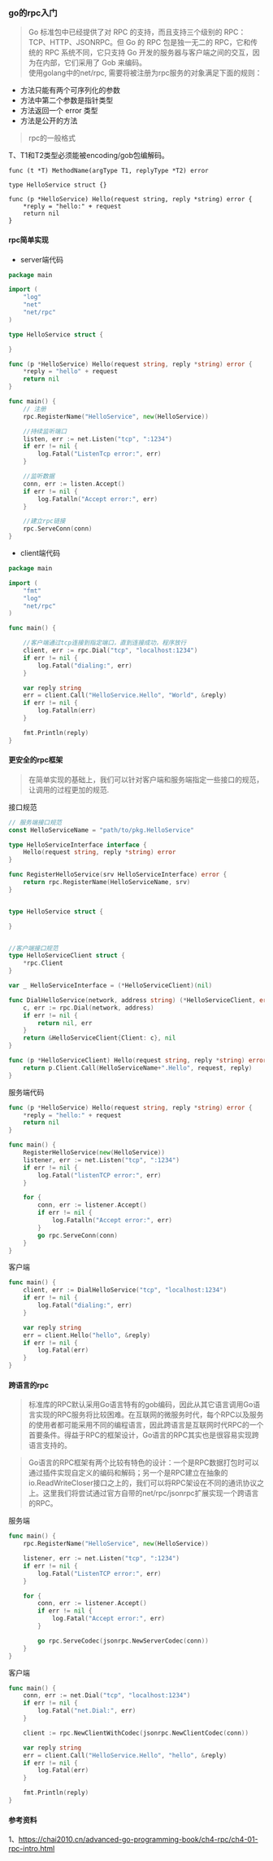 ### go的rpc入门

> Go 标准包中已经提供了对 RPC 的支持，而且支持三个级别的 RPC：TCP、HTTP、JSONRPC。但 Go 的 RPC 包是独一无二的 RPC，它和传统的 RPC 系统不同，它只支持 Go 开发的服务器与客户端之间的交互，因为在内部，它们采用了 Gob 来编码。<br/>
> 使用golang中的net/rpc, 需要将被注册为rpc服务的对象满足下面的规则：

- 方法只能有两个可序列化的参数
- 方法中第二个参数是指针类型
- 方法返回一个 error 类型
- 方法是公开的方法

> rpc的一般格式

T、T1和T2类型必须能被encoding/gob包编解码。

```
func (t *T) MethodName(argType T1, replyType *T2) error
```



```
type HelloService struct {}

func (p *HelloService) Hello(request string, reply *string) error {
    *reply = "hello:" + request
    return nil
}
```

#### rpc简单实现

- server端代码

```go
package main

import (
	"log"
	"net"
	"net/rpc"
)

type HelloService struct {

}

func (p *HelloService) Hello(request string, reply *string) error {
	*reply = "hello" + request
	return nil
}

func main() {
	// 注册
	rpc.RegisterName("HelloService", new(HelloService))

	//持续监听端口
	listen, err := net.Listen("tcp", ":1234")
	if err != nil {
		log.Fatal("ListenTcp error:", err)
	}

	//监听数据
	conn, err := listen.Accept()
	if err != nil {
		log.Fatalln("Accept error:", err)
	}

	//建立rpc链接
	rpc.ServeConn(conn)
}
```

- client端代码

```go
package main

import (
	"fmt"
	"log"
	"net/rpc"
)

func main() {

	//客户端通过tcp连接到指定端口，直到连接成功，程序放行
	client, err := rpc.Dial("tcp", "localhost:1234")
	if err != nil {
		log.Fatal("dialing:", err)
	}

	var reply string
	err = client.Call("HelloService.Hello", "World", &reply)
	if err != nil {
		log.Fatalln(err)
	}

	fmt.Println(reply)
}
```

#### 更安全的rpc框架

> 在简单实现的基础上，我们可以针对客户端和服务端指定一些接口的规范，让调用的过程更加的规范.

接口规范

```go
// 服务端接口规范
const HelloServiceName = "path/to/pkg.HelloService"

type HelloServiceInterface interface {
	Hello(request string, reply *string) error
}

func RegisterHelloService(srv HelloServiceInterface) error {
	return rpc.RegisterName(HelloServiceName, srv)
}


type HelloService struct {

}


//客户端接口规范
type HelloServiceClient struct {
	*rpc.Client
}

var _ HelloServiceInterface = (*HelloServiceClient)(nil)

func DialHelloService(network, address string) (*HelloServiceClient, error) {
	c, err := rpc.Dial(network, address)
	if err != nil {
		return nil, err
	}
	return &HelloServiceClient{Client: c}, nil
}

func (p *HelloServiceClient) Hello(request string, reply *string) error {
	return p.Client.Call(HelloServiceName+".Hello", request, reply)
}
```

服务端代码

```go
func (p *HelloService) Hello(request string, reply *string) error {
	*reply = "hello:" + request
	return nil
}

func main() {
	RegisterHelloService(new(HelloService))
	listener, err := net.Listen("tcp", ":1234")
	if err != nil {
		log.Fatal("listenTCP error:", err)
	}

	for {
		conn, err := listener.Accept()
		if err != nil {
			log.Fatalln("Accept error:", err)
		}
		go rpc.ServeConn(conn)
	}
}
```

客户端

```go
func main() {
	client, err := DialHelloService("tcp", "localhost:1234")
	if err != nil {
		log.Fatal("dialing:", err)
	}

	var reply string
	err = client.Hello("hello", &reply)
	if err != nil {
		log.Fatal(err)
	}
}

```

#### 跨语言的rpc

> 标准库的RPC默认采用Go语言特有的gob编码，因此从其它语言调用Go语言实现的RPC服务将比较困难。在互联网的微服务时代，每个RPC以及服务的使用者都可能采用不同的编程语言，因此跨语言是互联网时代RPC的一个首要条件。得益于RPC的框架设计，Go语言的RPC其实也是很容易实现跨语言支持的。

> Go语言的RPC框架有两个比较有特色的设计：一个是RPC数据打包时可以通过插件实现自定义的编码和解码；另一个是RPC建立在抽象的io.ReadWriteCloser接口之上的，我们可以将RPC架设在不同的通讯协议之上。这里我们将尝试通过官方自带的net/rpc/jsonrpc扩展实现一个跨语言的RPC。

服务端

```go
func main() {
    rpc.RegisterName("HelloService", new(HelloService))

    listener, err := net.Listen("tcp", ":1234")
    if err != nil {
        log.Fatal("ListenTCP error:", err)
    }

    for {
        conn, err := listener.Accept()
        if err != nil {
            log.Fatal("Accept error:", err)
        }

        go rpc.ServeCodec(jsonrpc.NewServerCodec(conn))
    }
}
```

客户端

```go
func main() {
    conn, err := net.Dial("tcp", "localhost:1234")
    if err != nil {
        log.Fatal("net.Dial:", err)
    }

    client := rpc.NewClientWithCodec(jsonrpc.NewClientCodec(conn))

    var reply string
    err = client.Call("HelloService.Hello", "hello", &reply)
    if err != nil {
        log.Fatal(err)
    }

    fmt.Println(reply)
}
```


#### 参考资料

1、https://chai2010.cn/advanced-go-programming-book/ch4-rpc/ch4-01-rpc-intro.html